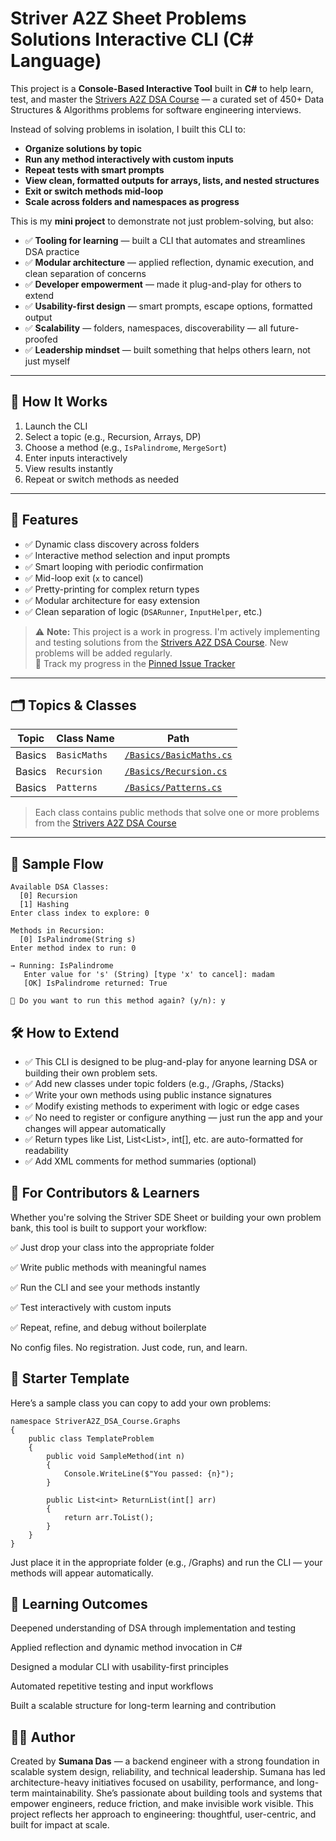 ﻿# Striver A2Z Sheet Problems Solutions Interactive CLI (C# Language)

This project is a **Console-Based Interactive Tool** built in **C#** to help learn, test, and master the [Strivers A2Z DSA Course](https://takeuforward.org/strivers-a2z-dsa-course/strivers-a2z-dsa-course-sheet-2) — a curated set of 450+ Data Structures & Algorithms problems for software engineering interviews.

Instead of solving problems in isolation, I built this CLI to:

- **Organize solutions by topic**
- **Run any method interactively with custom inputs**
- **Repeat tests with smart prompts**
- **View clean, formatted outputs for arrays, lists, and nested structures**
- **Exit or switch methods mid-loop**
- **Scale across folders and namespaces as progress**

This is my **mini project** to demonstrate not just problem-solving, but also:

- ✅ **Tooling for learning** — built a CLI that automates and streamlines DSA practice
- ✅ **Modular architecture** — applied reflection, dynamic execution, and clean separation of concerns
- ✅ **Developer empowerment** — made it plug-and-play for others to extend
- ✅ **Usability-first design** — smart prompts, escape options, formatted output
- ✅ **Scalability** — folders, namespaces, discoverability — all future-proofed
- ✅ **Leadership mindset** — built something that helps others learn, not just myself
---

## 🚀 How It Works

1. Launch the CLI
2. Select a topic (e.g., Recursion, Arrays, DP)
3. Choose a method (e.g., `IsPalindrome`, `MergeSort`)
4. Enter inputs interactively
5. View results instantly
6. Repeat or switch methods as needed

---

## 🧠 Features

- ✅ Dynamic class discovery across folders
- ✅ Interactive method selection and input prompts
- ✅ Smart looping with periodic confirmation
- ✅ Mid-loop exit (`x` to cancel)
- ✅ Pretty-printing for complex return types
- ✅ Modular architecture for easy extension
- ✅ Clean separation of logic (`DSARunner`, `InputHelper`, etc.)

> ⚠️ **Note:** This project is a work in progress. I'm actively implementing and testing solutions from the [Strivers A2Z DSA Course](https://takeuforward.org/strivers-a2z-dsa-course/strivers-a2z-dsa-course-sheet-2). New problems will be added regularly.  
> 📌 Track my progress in the [Pinned Issue Tracker](https://github.com/Sumana-Das/StriverA2Z_DSA_Course/issues/1)

---

## 🗂️ Topics & Classes

| Topic         | Class Name       | Path                                      |
|---------------|------------------|-------------------------------------------|
| Basics        | `BasicMaths`     | [`/Basics/BasicMaths.cs`](./Basics/BasicMaths.cs) |
| Basics        | `Recursion`      | [`/Basics/Recursion.cs`](./Basics/Recursion.cs)    |
| Basics        | `Patterns`       | [`/Basics/Patterns.cs`](./Basics/Patterns.cs)      |

> Each class contains public methods that solve one or more problems from the [Strivers A2Z DSA Course](https://takeuforward.org/strivers-a2z-dsa-course/strivers-a2z-dsa-course-sheet-2)

---

## 🧪 Sample Flow

```plaintext
Available DSA Classes:
  [0] Recursion
  [1] Hashing
Enter class index to explore: 0

Methods in Recursion:
  [0] IsPalindrome(String s)
Enter method index to run: 0

→ Running: IsPalindrome
   Enter value for 's' (String) [type 'x' to cancel]: madam
   [OK] IsPalindrome returned: True

🔁 Do you want to run this method again? (y/n): y
```

## 🛠️ How to Extend
- ✅ This CLI is designed to be plug-and-play for anyone learning DSA or building their own problem sets.
- ✅ Add new classes under topic folders (e.g., /Graphs, /Stacks)
- ✅ Write your own methods using public instance signatures
- ✅ Modify existing methods to experiment with logic or edge cases
- ✅ No need to register or configure anything — just run the app and your changes will appear automatically
- ✅ Return types like List<int>, List<List<int>>, int[], etc. are auto-formatted for readability
- ✅ Add XML comments for method summaries (optional)

## 🤝 For Contributors & Learners
Whether you're solving the Striver SDE Sheet or building your own problem bank, this tool is built to support your workflow:

✅ Just drop your class into the appropriate folder

✅ Write public methods with meaningful names

✅ Run the CLI and see your methods instantly

✅ Test interactively with custom inputs

✅ Repeat, refine, and debug without boilerplate

No config files. No registration. Just code, run, and learn.

## 🧩 Starter Template
Here’s a sample class you can copy to add your own problems:

```
namespace StriverA2Z_DSA_Course.Graphs
{
    public class TemplateProblem
    {
        public void SampleMethod(int n)
        {
            Console.WriteLine($"You passed: {n}");
        }

        public List<int> ReturnList(int[] arr)
        {
            return arr.ToList();
        }
    }
}
```
Just place it in the appropriate folder (e.g., /Graphs) and run the CLI — your methods will appear automatically.

## 📌 Learning Outcomes
Deepened understanding of DSA through implementation and testing

Applied reflection and dynamic method invocation in C#

Designed a modular CLI with usability-first principles

Automated repetitive testing and input workflows

Built a scalable structure for long-term learning and contribution

## 👩‍💻 Author
Created by **Sumana Das** — a backend engineer with a strong foundation in scalable system design, reliability, and technical leadership. Sumana has led architecture-heavy initiatives focused on usability, performance, and long-term maintainability. She’s passionate about building tools and systems that empower engineers, reduce friction, and make invisible work visible. This project reflects her approach to engineering: thoughtful, user-centric, and built for impact at scale.
